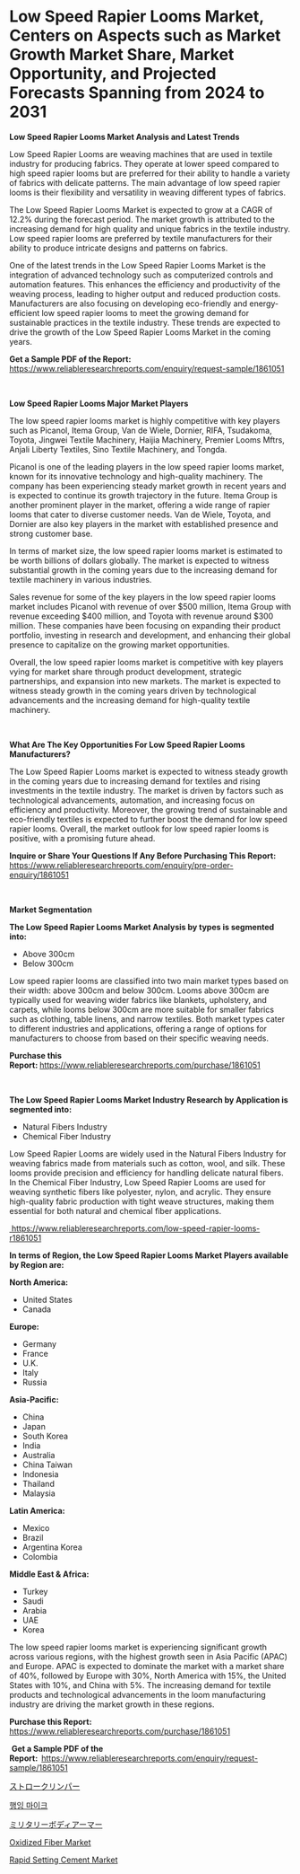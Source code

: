 <p><h1>Low Speed Rapier Looms Market, Centers on Aspects such as Market Growth Market Share, Market Opportunity, and Projected Forecasts Spanning from 2024 to 2031</h1></p><p><strong>Low Speed Rapier Looms Market Analysis and Latest Trends</strong></p>
<p><p>Low Speed Rapier Looms are weaving machines that are used in textile industry for producing fabrics. They operate at lower speed compared to high speed rapier looms but are preferred for their ability to handle a variety of fabrics with delicate patterns. The main advantage of low speed rapier looms is their flexibility and versatility in weaving different types of fabrics.</p><p>The Low Speed Rapier Looms Market is expected to grow at a CAGR of 12.2% during the forecast period. The market growth is attributed to the increasing demand for high quality and unique fabrics in the textile industry. Low speed rapier looms are preferred by textile manufacturers for their ability to produce intricate designs and patterns on fabrics.</p><p>One of the latest trends in the Low Speed Rapier Looms Market is the integration of advanced technology such as computerized controls and automation features. This enhances the efficiency and productivity of the weaving process, leading to higher output and reduced production costs. Manufacturers are also focusing on developing eco-friendly and energy-efficient low speed rapier looms to meet the growing demand for sustainable practices in the textile industry. These trends are expected to drive the growth of the Low Speed Rapier Looms Market in the coming years.</p></p>
<p><strong>Get a Sample PDF of the Report:&nbsp;</strong> <a href="https://www.reliableresearchreports.com/enquiry/request-sample/1861051">https://www.reliableresearchreports.com/enquiry/request-sample/1861051</a></p>
<p>&nbsp;</p>
<p><strong>Low Speed Rapier Looms Major Market Players</strong></p>
<p><p>The low speed rapier looms market is highly competitive with key players such as Picanol, Itema Group, Van de Wiele, Dornier, RIFA, Tsudakoma, Toyota, Jingwei Textile Machinery, Haijia Machinery, Premier Looms Mftrs, Anjali Liberty Textiles, Sino Textile Machinery, and Tongda. </p><p>Picanol is one of the leading players in the low speed rapier looms market, known for its innovative technology and high-quality machinery. The company has been experiencing steady market growth in recent years and is expected to continue its growth trajectory in the future. Itema Group is another prominent player in the market, offering a wide range of rapier looms that cater to diverse customer needs. Van de Wiele, Toyota, and Dornier are also key players in the market with established presence and strong customer base.</p><p>In terms of market size, the low speed rapier looms market is estimated to be worth billions of dollars globally. The market is expected to witness substantial growth in the coming years due to the increasing demand for textile machinery in various industries.</p><p>Sales revenue for some of the key players in the low speed rapier looms market includes Picanol with revenue of over $500 million, Itema Group with revenue exceeding $400 million, and Toyota with revenue around $300 million. These companies have been focusing on expanding their product portfolio, investing in research and development, and enhancing their global presence to capitalize on the growing market opportunities. </p><p>Overall, the low speed rapier looms market is competitive with key players vying for market share through product development, strategic partnerships, and expansion into new markets. The market is expected to witness steady growth in the coming years driven by technological advancements and the increasing demand for high-quality textile machinery.</p></p>
<p>&nbsp;</p>
<p><strong>What Are The Key Opportunities For Low Speed Rapier Looms Manufacturers?</strong></p>
<p><p>The Low Speed Rapier Looms market is expected to witness steady growth in the coming years due to increasing demand for textiles and rising investments in the textile industry. The market is driven by factors such as technological advancements, automation, and increasing focus on efficiency and productivity. Moreover, the growing trend of sustainable and eco-friendly textiles is expected to further boost the demand for low speed rapier looms. Overall, the market outlook for low speed rapier looms is positive, with a promising future ahead.</p></p>
<p><strong>Inquire or Share Your Questions If Any Before Purchasing This Report:</strong> <a href="https://www.reliableresearchreports.com/enquiry/pre-order-enquiry/1861051">https://www.reliableresearchreports.com/enquiry/pre-order-enquiry/1861051</a></p>
<p>&nbsp;</p>
<p><strong>Market Segmentation</strong></p>
<p><strong>The Low Speed Rapier Looms Market Analysis by types is segmented into:</strong></p>
<p><ul><li>Above 300cm</li><li>Below 300cm</li></ul></p>
<p><p>Low speed rapier looms are classified into two main market types based on their width: above 300cm and below 300cm. Looms above 300cm are typically used for weaving wider fabrics like blankets, upholstery, and carpets, while looms below 300cm are more suitable for smaller fabrics such as clothing, table linens, and narrow textiles. Both market types cater to different industries and applications, offering a range of options for manufacturers to choose from based on their specific weaving needs.</p></p>
<p><strong>Purchase this Report:&nbsp;</strong><a href="https://www.reliableresearchreports.com/purchase/1861051">https://www.reliableresearchreports.com/purchase/1861051</a></p>
<p>&nbsp;</p>
<p><strong>The Low Speed Rapier Looms Market Industry Research by Application is segmented into:</strong></p>
<p><ul><li>Natural Fibers Industry</li><li>Chemical Fiber Industry</li></ul></p>
<p><p>Low Speed Rapier Looms are widely used in the Natural Fibers Industry for weaving fabrics made from materials such as cotton, wool, and silk. These looms provide precision and efficiency for handling delicate natural fibers. In the Chemical Fiber Industry, Low Speed Rapier Looms are used for weaving synthetic fibers like polyester, nylon, and acrylic. They ensure high-quality fabric production with tight weave structures, making them essential for both natural and chemical fiber applications.</p></p>
<p><a href="https://www.reliableresearchreports.com/low-speed-rapier-looms-r1861051">&nbsp;https://www.reliableresearchreports.com/low-speed-rapier-looms-r1861051</a></p>
<p><strong>In terms of Region, the Low Speed Rapier Looms Market Players available by Region are:</strong></p>
<p>
    <p> <strong> North America: </strong>
        <ul>
            <li>United States</li>
            <li>Canada</li>
        </ul>
        </p> 
    <p> <strong> Europe: </strong>
        <ul>
            <li>Germany</li>
            <li>France</li>
            <li>U.K.</li>
            <li>Italy</li>
            <li>Russia</li>
        </ul>
        </p> 
    <p> <strong> Asia-Pacific: </strong>
        <ul>
            <li>China</li>
            <li>Japan</li>
            <li>South Korea</li>
            <li>India</li>
            <li>Australia</li>
            <li>China Taiwan</li>
            <li>Indonesia</li>
            <li>Thailand</li>
            <li>Malaysia</li>
        </ul>
        </p> 
    <p> <strong> Latin America: </strong>
        <ul>
            <li>Mexico</li>
            <li>Brazil</li>
            <li>Argentina Korea</li>
            <li>Colombia</li>
        </ul>
        </p> 
    <p> <strong> Middle East & Africa: </strong>
        <ul>
            <li>Turkey</li>
            <li>Saudi</li>
            <li>Arabia</li>
            <li>UAE</li>
            <li>Korea</li>
        </ul>
    </p>
    </p>
<p><p>The low speed rapier looms market is experiencing significant growth across various regions, with the highest growth seen in Asia Pacific (APAC) and Europe. APAC is expected to dominate the market with a market share of 40%, followed by Europe with 30%, North America with 15%, the United States with 10%, and China with 5%. The increasing demand for textile products and technological advancements in the loom manufacturing industry are driving the market growth in these regions.</p></p>
<p><strong>Purchase this Report: </strong><a href="https://www.reliableresearchreports.com/purchase/1861051">https://www.reliableresearchreports.com/purchase/1861051</a></p>
<p>&nbsp;<strong>Get a Sample PDF of the Report:&nbsp;&nbsp;</strong><a href="https://www.reliableresearchreports.com/enquiry/request-sample/1861051">https://www.reliableresearchreports.com/enquiry/request-sample/1861051</a></p>
<p><strong></strong></p>
<p><p><a href="https://github.com/cbigkbh02719/Market-Research-Report-List-1/blob/main/527089843092.md">ストロークリンパー</a></p><p><a href="https://github.com/darrellockm3ytan895656/Market-Research-Report-List-1/blob/main/424046739703.md">행잉 마이크</a></p><p><a href="https://github.com/ReganWisoky2023/Market-Research-Report-List-1/blob/main/239808843093.md">ミリタリーボディアーマー</a></p><p><a href="https://issuu.com/reportprime-2/docs/oxidized-fiber-market-size-2030.pptx">Oxidized Fiber Market</a></p><p><a href="https://issuu.com/reportprime-2/docs/rapid-setting-cement-market-size-2030.pptx">Rapid Setting Cement Market</a></p></p>